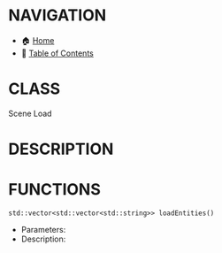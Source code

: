 # NAVIGATION
- 🏠 [Home](../../../readme.md)
- 📖 [Table of Contents](../docs_Chapter_0.00_Welcome/doc_Chapter_0.10_Table_of_Contents.md)


# CLASS
Scene Load

# DESCRIPTION

# FUNCTIONS
`std::vector<std::vector<std::string>> loadEntities()`
- Parameters:
- Description: 
